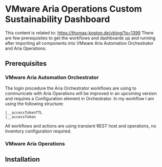 # VMware Aria Operations Custom Sustainability Dashboard

This content is related to: https://thomas-kopton.de/vblog/?p=1399
There are few prerequisites to get the workflows and dashboards up and running after importing all components into VMware Aria Automation Orchestrator and Aria Operations.


## Prerequisites
   
### VMware Aria Automation Orchestrator

The login procedure the Aria Orchestrator workflows are using to communicate with Aria Operations will be improved in an upcoming version and requires a Configuration element in Orchestrator.
In my workflow I am using the following structure:

```tk-ops-framework
|__accessTokenTTL
|__accessToken
```

All workflows and actions are using transient REST host and operations, no Inventory configuration required.

### VMware Aria Operations

## Installation
